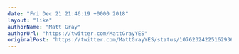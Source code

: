```yaml
---
date: "Fri Dec 21 21:46:19 +0000 2018"
layout: "like"
authorName: "Matt Gray"
authorUrl: "https://twitter.com/MattGrayYES"
originalPost: "https://twitter.com/MattGrayYES/status/1076232422516293633"
---
```

